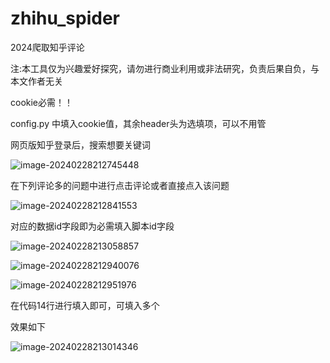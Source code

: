 # zhihu_spider
2024爬取知乎评论

注:本工具仅为兴趣爱好探究，请勿进行商业利用或非法研究，负责后果自负，与本文作者无关

cookie必需！！

config.py 中填入cookie值，其余header头为选填项，可以不用管

网页版知乎登录后，搜索想要关键词

![image-20240228212745448](https://gitee.com/yuejinjianke/tuchuang/raw/master/image/image-20240228212745448.png)

在下列评论多的问题中进行点击评论或者直接点入该问题

![image-20240228212841553](https://gitee.com/yuejinjianke/tuchuang/raw/master/image/image-20240228212841553.png)

对应的数据id字段即为必需填入脚本id字段

![image-20240228213058857](https://gitee.com/yuejinjianke/tuchuang/raw/master/image/image-20240228213058857.png)

![image-20240228212940076](https://gitee.com/yuejinjianke/tuchuang/raw/master/image/image-20240228212940076.png)

![image-20240228212951976](https://gitee.com/yuejinjianke/tuchuang/raw/master/image/image-20240228212951976.png)

在代码14行进行填入即可，可填入多个

效果如下

![image-20240228213014346](https://gitee.com/yuejinjianke/tuchuang/raw/master/image/image-20240228213014346.png)
